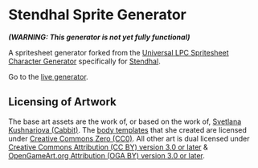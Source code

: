 Stendhal Sprite Generator
=========================

***(WARNING: This generator is not yet fully functional)***

A spritesheet generator forked from the [Universal LPC Spritesheet Character Generator](https://github.com/Gaurav0/Universal-LPC-Spritesheet-Character-Generator) specifically for [Stendhal](https://stendhalgame.org/).

Go to the [live generator](https://antumdeluge.github.io/Stendhal_Sprite_Generator).


## Licensing of Artwork

The base art assets are the work of, or based on the work of, [Svetlana Kushnariova (Cabbit)](https://opengameart.org/users/cabbit). The [body templates](https://opengameart.org/node/24944) that she created are licensed under [Creative Commons Zero (CC0)][lic.cc0]. All other art is dual licensed under [Creative Commons Attribution (CC BY) version 3.0 or later][lic.ccby3.0] & [OpenGameArt.org Attribution (OGA BY) version 3.0 or later][lic.ogaby3.0].


[lic.cc0]: https://creativecommons.org/publicdomain/zero/1.0/
[lic.ccby3.0]: https://creativecommons.org/licenses/by/3.0/
[lic.ogaby3.0]: https://opengameart.org/content/oga-by-30-faq
